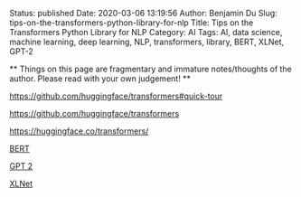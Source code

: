 Status: published
Date: 2020-03-06 13:19:56
Author: Benjamin Du
Slug: tips-on-the-transformers-python-library-for-nlp
Title: Tips on the Transformers Python Library for NLP
Category: AI
Tags: AI, data science, machine learning, deep learning, NLP, transformers, library, BERT, XLNet, GPT-2

**
Things on this page are fragmentary and immature notes/thoughts of the author.
Please read with your own judgement!
**

https://github.com/huggingface/transformers#quick-tour


https://github.com/huggingface/transformers

https://huggingface.co/transformers/


[BERT](https://huggingface.co/transformers/model_doc/bert.html)

[GPT 2](https://huggingface.co/transformers/model_doc/gpt2.html)

[XLNet](https://huggingface.co/transformers/model_doc/xlnet.html)
